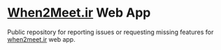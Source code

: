 # [When2Meet.ir](http://when2meet.ir) Web App

Public repository for reporting issues or requesting missing features for [when2meet.ir](http://when2meet.ir) web app.
